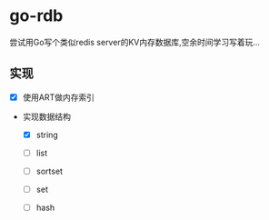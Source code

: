 
# go-rdb

尝试用Go写个类似redis server的KV内存数据库,空余时间学习写着玩...

## 实现

- [x] 使用ART做内存索引
- 实现数据结构
    - [x] string
    - [ ] list
    - [ ] sortset
    - [ ] set
    - [ ] hash

